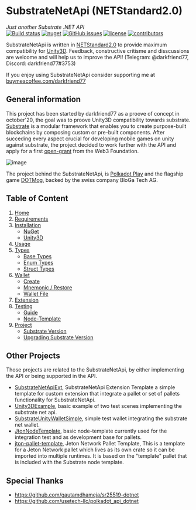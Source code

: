 # SubstrateNetApi (NETStandard2.0)
*Just another Substrate .NET API*  
[![Build status](https://ci.appveyor.com/api/projects/status/jsei7yv376en17rr?svg=true)](https://ci.appveyor.com/project/darkfriend77/substratenetapi)
[![nuget](https://img.shields.io/nuget/v/SubstrateNetApi)](https://ci.appveyor.com/project/darkfriend77/substratenetapi/build/artifacts)
[![GitHub issues](https://img.shields.io/github/issues/darkfriend77/SubstrateNetApi.svg)](https://github.com/darkfriend77/SubstrateNetApi/issues)
[![license](https://img.shields.io/github/license/darkfriend77/SubstrateNetApi)](https://github.com/darkfriend77/SubstrateNetApi/blob/origin/LICENSE)
[![contributors](https://img.shields.io/github/contributors/darkfriend77/SubstrateNetApi)](https://github.com/darkfriend77/SubstrateNetApi/graphs/contributors)

SubstrateNetApi is written in [NETStandard2.0](https://docs.microsoft.com/en-us/dotnet/standard/net-standard) to provide maximum compatibility for [Unity3D](https://docs.unity3d.com/2020.2/Documentation/Manual/dotnetProfileSupport.html). Feedback, constructive critisme and disscussions are welcome and will help us to improve the API! (Telegram: @darkfriend77, Discord: darkfriend77#3753)

If you enjoy using SubstrateNetApi consider supporting me at [buymeacoffee.com/darkfriend77](https://www.buymeacoffee.com/darkfriend77)

## General information

This project has been started by darkfriend77 as a proove of concept in october'20, the goal was to proove Unity3D compatibility towards substrate. [Substrate](https://substrate.dev/) is a modular framework that enables you to create purpose-built blockchains by composing custom or pre-built components. After succeding every aspect crucial for developing mobile games on unity against substrate, the project decided to work further with the API and apply for a first [open-grant](https://github.com/w3f/Grants-Program/blob/master/applications/dotmog.md) from the Web3 Foundation.

![image](https://user-images.githubusercontent.com/17710198/126900516-d6ebe692-0cf6-47d7-97ff-b2e38190a716.png)

The project behind the SubstrateNetApi, is [Polkadot Play](https://polkadotplay.com/) and the flagship game [DOTMog](dotmog.com), backed by the swiss company BloGa Tech AG.

## Table of Content

1. [Home](https://github.com/JetonNetwork/SubstrateNetApi/wiki)  
1. [Requirements](https://github.com/JetonNetwork/SubstrateNetApi/wiki/Requirements)  
1. [Installation](https://github.com/JetonNetwork/SubstrateNetApi/wiki/Installation)
   - [NuGet](https://github.com/JetonNetwork/SubstrateNetApi/wiki/Installation#substrate-in-net)
   - [Unity3D](https://github.com/JetonNetwork/SubstrateNetApi/wiki/Installation#substrate-in-unity3d)  
1. [Usage](https://github.com/JetonNetwork/SubstrateNetApi/wiki/Usage)  
1. [Types](https://github.com/JetonNetwork/SubstrateNetApi/wiki/Types#types)
   - [Base Types](https://github.com/JetonNetwork/SubstrateNetApi/wiki/Types#base-types)
   - [Enum Types](https://github.com/JetonNetwork/SubstrateNetApi/wiki/Types#enum-types)
   - [Struct Types](https://github.com/JetonNetwork/SubstrateNetApi/wiki/Types#struct-types)
1. [Wallet](https://github.com/JetonNetwork/SubstrateNetApi/wiki/Wallet) 
   - [Create](https://github.com/JetonNetwork/SubstrateNetApi/wiki/Wallet#create-a-new-wallet) 
   - [Mnemonic / Restore](https://github.com/JetonNetwork/SubstrateNetApi/wiki/Wallet#mnemonic--restore)
   - [Wallet File](https://github.com/JetonNetwork/SubstrateNetApi/wiki/Wallet#wallet-file)
1. [Extension](https://github.com/JetonNetwork/SubstrateNetApi/wiki/Extension#extension)
1. [Testing](https://github.com/JetonNetwork/SubstrateNetApi/wiki/Testing)  
   - [Guide](https://github.com/JetonNetwork/SubstrateNetApi/wiki/Testing#guide)    
   - [Node-Template](https://github.com/JetonNetwork/SubstrateNetApi/wiki/Testing#node-template)
1. [Project](https://github.com/JetonNetwork/SubstrateNetApi/wiki/Project#project)  
   - [Substrate Version](https://github.com/JetonNetwork/SubstrateNetApi/wiki/Project#substrate-version)
   - [Upgrading Substrate Version](https://github.com/JetonNetwork/SubstrateNetApi/wiki/Project#upgrading-substrate-version)

## Other Projects

Those projects are related to the SubstrateNetApi, by either implementing the API or being supported in the API.

- [SubstrateNetApiExt](https://github.com/JetonNetwork/SubstrateNetApiExt), SubstrateNetApi Extension Template a simple template for custom extension that integrate a pallet or set of pallets functionality for SubstrateNetApi.
- [Unity3DExample](https://github.com/dotmog/Unity3DExample), basic example of two test scenes implementing the substrate net api.
- [SubstrateUnityWalletSimple](https://github.com/dotmog/SubstrateUnityWalletSimple), simple test wallet integrating the substrate net wallet.
- [JtonNodeTemplate](https://github.com/JetonNetwork/JtonNodeTemplate), basic node-template currently used for the integration test and as development base for pallets.
- [jton-pallet-template](https://github.com/JetonNetwork/jton-pallet-template), Jeton Network Pallet Template, This is a template for a Jeton Network pallet which lives as its own crate so it can be imported into multiple runtimes. It is based on the "template" pallet that is included with the Substrate node template.

## Special Thanks
- https://github.com/gautamdhameja/sr25519-dotnet
- https://github.com/usetech-llc/polkadot_api_dotnet
